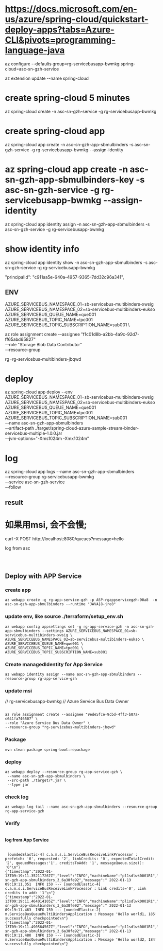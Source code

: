 # https://docs.microsoft.com/en-us/azure/spring-cloud/quickstart-deploy-apps?tabs=Azure-CLI&pivots=programming-language-java


az configure --defaults group=rg-servicebusapp-bwmkg spring-cloud=asc-sn-gzh-service

az extension update --name spring-cloud
# create spring-cloud 5 minutes
az spring-cloud create -n asc-sn-gzh-service -g rg-servicebusapp-bwmkg
# create spring-cloud app
az spring-cloud app create -n asc-sn-gzh-app-sbmulbinders -s asc-sn-gzh-service -g rg-servicebusapp-bwmkg --assign-identity
# az spring-cloud app create -n asc-sn-gzh-app-sbmulbinders-key -s asc-sn-gzh-service -g rg-servicebusapp-bwmkg --assign-identity
az spring-cloud app identity assign -n asc-sn-gzh-app-sbmulbinders -s asc-sn-gzh-service -g rg-servicebusapp-bwmkg
# show identity info
az spring-cloud app identity show -n asc-sn-gzh-app-sbmulbinders -s asc-sn-gzh-service -g rg-servicebusapp-bwmkg

"principalId": "c911aa5e-640a-4957-9365-7dd32c96a341",



## ENV
AZURE_SERVICEBUS_NAMESPACE_01=sb-servicebus-multibinders-xwsig \
AZURE_SERVICEBUS_NAMESPACE_02=sb-servicebus-multibinders-eukso \
AZURE_SERVICEBUS_QUEUE_NAME=que001 \
AZURE_SERVICEBUS_TOPIC_NAME=tpc001 \
AZURE_SERVICEBUS_TOPIC_SUBSCRIPTION_NAME=sub001 \


az role assignment create --assignee "f1c01d8b-a2bb-4a9c-92d7-ff65abd65827" \
--role "Storage Blob Data Contributor" \
--resource-group


rg=rg-servicebus-multibinders-jbqwd


# deploy
 az spring-cloud app deploy --env AZURE_SERVICEBUS_NAMESPACE_01=sb-servicebus-multibinders-xwsig \
                                  AZURE_SERVICEBUS_NAMESPACE_02=sb-servicebus-multibinders-eukso \
                                  AZURE_SERVICEBUS_QUEUE_NAME=que001 \
                                  AZURE_SERVICEBUS_TOPIC_NAME=tpc001 \
                                  AZURE_SERVICEBUS_TOPIC_SUBSCRIPTION_NAME=sub001 \
 --name asc-sn-gzh-app-sbmulbinders \
 --artifact-path ./target/spring-cloud-azure-sample-stream-binder-servicebus-multiple-1.0.0.jar  \
 --jvm-options="-Xms1024m -Xmx1024m"


# log
az spring-cloud app logs --name asc-sn-gzh-app-sbmulbinders \
                         --resource-group rg-servicebusapp-bwmkg \
                         --service asc-sn-gzh-service \
                         --follow

## result
# 如果用msi, 会不会慢;

curl -X POST http://localhost:8080/queues?message=hello


log from asc
```



```


## Deploy with APP Service
### create app
```shell
az webapp create -g rg-app-service-gzh -p ASP-rgappservicegzh-90a8  -n asc-sn-gzh-app-sbmulbinders --runtime "JAVA|8-jre8"
```

### update env, like  source ./terraform/setup_env.sh


```shell 
az webapp config appsettings set -g rg-app-service-gzh -n asc-sn-gzh-app-sbmulbinders --settings AZURE_SERVICEBUS_NAMESPACE_01=sb-servicebus-multibinders-xwsig \
AZURE_SERVICEBUS_NAMESPACE_02=sb-servicebus-multibinders-eukso \
AZURE_SERVICEBUS_QUEUE_NAME=que001 \
AZURE_SERVICEBUS_TOPIC_NAME=tpc001 \
AZURE_SERVICEBUS_TOPIC_SUBSCRIPTION_NAME=sub001
```

### Create managedIdentity for App Service
```shell
az webapp identity assign --name asc-sn-gzh-app-sbmulbinders --resource-group rg-app-service-gzh
```

### update msi
// rg-servicebusapp-bwmkg
// Azure Service Bus Data Owner
```shell

az role assignment create --assignee "9ede5fce-9cbd-4ff3-b07a-c641fa746507" \
--role "Azure Service Bus Data Owner" \
--resource-group "rg-servicebus-multibinders-jbqwd"

```

### Package
```shell
mvn clean package spring-boot:repackage
```

### deploy
```shell
az webapp deploy --resource-group rg-app-service-gzh \
 --name asc-sn-gzh-app-sbmulbinders \
 --src-path ./target/*.jar \
 --type jar
```

### check log
```shell
az webapp log tail --name asc-sn-gzh-app-sbmulbinders --resource-group rg-app-service-gzh
```

### Verify

```shell

```

#### log from App Service
```shell

 [oundedElastic-4] c.a.m.s.i.ServiceBusReceiveLinkProcessor : prefetch: '0', requested: '2', linkCredits: '0', expectedTotalCredit: '2', queuedMessages:'1', creditsToAdd: '1', messageQueue.size(): '0'\n"}
{"timestamp":"2022-01-13T09:19:11.352117267Z","level":"INFO","machineName":"pl1sdlwk0001R1","containerName":"asc-sn-gzh-app-sbmulbinders_3_6a30fe92","message":" 2022-01-13 09:19:11.351  INFO 150 --- [oundedElastic-4] c.a.m.s.i.ServiceBusReceiveLinkProcessor : Link credits='0', Link credits to add: '1'\n"}
{"timestamp":"2022-01-13T09:19:11.464014105Z","level":"INFO","machineName":"pl1sdlwk0001R1","containerName":"asc-sn-gzh-app-sbmulbinders_3_6a30fe92","message":" 2022-01-13 09:19:11.463  INFO 150 --- [oundedElastic-2] m.ServiceBusQueueMultiBindersApplication : Message 'Hello world1, 185' successfully checkpointed\n"}
{"timestamp":"2022-01-13T09:19:11.490564567Z","level":"INFO","machineName":"pl1sdlwk0001R1","containerName":"asc-sn-gzh-app-sbmulbinders_3_6a30fe92","message":" 2022-01-13 09:19:11.480  INFO 150 --- [oundedElastic-3] m.ServiceBusQueueMultiBindersApplication : Message 'Hello world2, 184' successfully checkpointed\n"}

```
